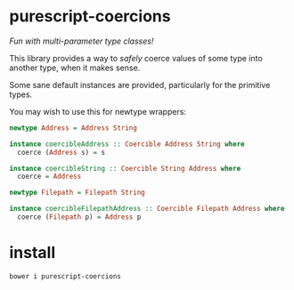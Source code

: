 # purescript-coercions

*Fun with multi-parameter type classes!*

This library provides a way to *safely* coerce values of some type into another
type, when it makes sense.

Some sane default instances are provided, particularly for the primitive types.

You may wish to use this for newtype wrappers:

```purescript
newtype Address = Address String

instance coercibleAddress :: Coercible Address String where
  coerce (Address s) = s

instance coercibleString :: Coercible String Address where
  coerce = Address

newtype Filepath = Filepath String

instance coercibleFilepathAddress :: Coercible Filepath Address where
  coerce (Filepath p) = Address p
```

# install
`bower i purescript-coercions`
